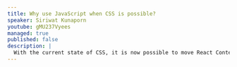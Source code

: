 ```yaml
---
title: Why use JavaScript when CSS is possible?
speaker: Siriwat Kunaporn
youtube: gMU237Vyees
managed: true
published: false
description: |
  With the current state of CSS, it is now possible to move React Context to CSS for faster and smaller web. Let's explore the technique and its application together!
---
```

